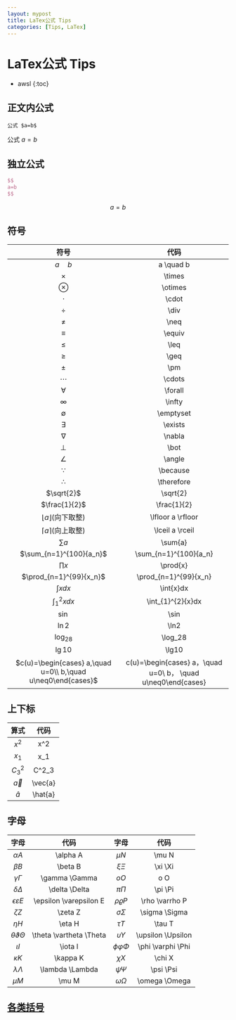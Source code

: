 ```yaml
---
layout: mypost
title: LaTex公式 Tips
categories: [Tips, LaTex]
---
```


# LaTex公式 Tips

* awsl
{:toc}
## 正文内公式

```
公式 $a=b$
```

公式 $a=b$

## 独立公式

```tex
$$
a=b
$$
```
$$
a=b
$$

## 符号

|                             符号                             |                             代码                             |
| :----------------------------------------------------------: | :----------------------------------------------------------: |
|                         $a \quad b$                          |                          a \quad b                           |
|                           $\times$                           |                            \times                            |
|                          $\otimes$                           |                           \otimes                            |
|                           $\cdot$                            |                            \cdot                             |
|                            $\div$                            |                             \div                             |
|                            $\neq$                            |                             \neq                             |
|                           $\equiv$                           |                            \equiv                            |
|                            $\leq$                            |                             \leq                             |
|                            $\geq$                            |                             \geq                             |
|                            $\pm$                             |                             \pm                              |
|                           $\cdots$                           |                            \cdots                            |
|                          $\forall$                           |                           \forall                            |
|                           $\infty$                           |                            \infty                            |
|                         $\emptyset$                          |                          \emptyset                           |
|                          $\exists$                           |                           \exists                            |
|                           $\nabla$                           |                            \nabla                            |
|                            $\bot$                            |                             \bot                             |
|                           $\angle$                           |                            \angle                            |
|                          $\because$                          |                           \because                           |
|                         $\therefore$                         |                          \therefore                          |
|                          $\sqrt{2}$                          |                           \sqrt{2}                           |
|                        $\frac{1}{2}$                         |                         \frac{1}{2}                          |
|                $\lfloor a \rfloor$(向下取整)                 |                      \lfloor a \rfloor                       |
|                 $\lceil a \rceil$(向上取整)                  |                       \lceil a \rceil                        |
|                          $\sum{a}$                           |                           \sum{a}                            |
|                   $\sum_{n=1}^{100}{a_n}$                    |                    \sum_{n=1}^{100}{a_n}                     |
|                          $\prod{x}$                          |                           \prod{x}                           |
|                   $\prod_{n=1}^{99}{x_n}$                    |                    \prod_{n=1}^{99}{x_n}                     |
|                         $\int{x}dx$                          |                          \int{x}dx                           |
|                     $\int_{1}^{2}{x}dx$                      |                      \int_{1}^{2}{x}dx                       |
|                            $\sin$                            |                             \sin                             |
|                            $\ln2$                            |                             \ln2                             |
|                          $\log_28$                           |                           \log_28                            |
|                           $\lg10$                            |                            \lg10                             |
| $c(u)=\begin{cases} a,\quad u=0\\ b,\quad u\neq0\end{cases}$ | c(u)=\begin{cases} a，\quad u=0\\ b， \quad u\neq0\end{cases} |



## 上下标

|   算式    |  代码   |
| :-------: | :-----: |
|   $x^2$   |   x^2   |
|   $x_1$   |   x_1   |
|  $C^2_3$  |  C^2_3  |
| $\vec{a}$ | \vec{a} |
| $\hat{a}$ | \hat{a} |

## 字母

|           字母            |          代码           |        字母         |       代码        |
| :-----------------------: | :---------------------: | :-----------------: | :---------------: |
|        $\alpha A$         |        \alpha A         |       $\mu N$       |       \mu N       |
|         $\beta B$         |         \beta B         |      $\xi \Xi$      |      \xi \Xi      |
|      $\gamma \Gamma$      |      \gamma \Gamma      |        $o O$        |        o O        |
|      $\delta \Delta$      |      \delta \Delta      |      $\pi \Pi$      |      \pi \Pi      |
| $\epsilon \varepsilon E$  | \epsilon \varepsilon E  |  $\rho \varrho P$   |  \rho \varrho P   |
|         $\zeta Z$         |         \zeta Z         |   $\sigma \Sigma$   |   \sigma \Sigma   |
|         $\eta H$          |         \eta H          |      $\tau T$       |      \tau T       |
| $\theta \vartheta \Theta$ | \theta \vartheta \Theta | $\upsilon \Upsilon$ | \upsilon \Upsilon |
|         $\iota I$         |         \iota I         | $\phi \varphi \Phi$ | \phi \varphi \Phi |
|        $\kappa K$         |        \kappa K         |      $\chi X$       |      \chi X       |
|     $\lambda \Lambda$     |     \lambda \Lambda     |     $\psi \Psi$     |     \psi \Psi     |
|          $\mu M$          |          \mu M          |   $\omega \Omega$   |   \omega \Omega   |

## [各类括号](https://blog.csdn.net/han____shuai/article/details/49679335)

